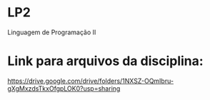 # LP2
Linguagem de Programação II
# Link para arquivos da disciplina: 
https://drive.google.com/drive/folders/1NXSZ-OQmIbru-gXgMxzdsTkxOfgpLOK0?usp=sharing
